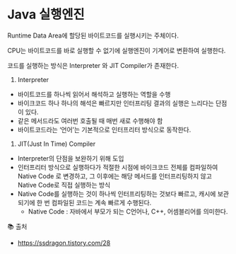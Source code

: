 # Java 실행엔진

Runtime Data Area에 할당된 바이트코드를 실행시키는 주체이다. 

CPU는 바이트코드를 바로 실행할 수 없기에 실행엔진이 기계어로 변환하여 실행한다.

코드를 실행하는 방식은 Interpreter 와 JIT Compiler가 존재한다. 

1. Interpreter
- 바이트코드를 하나씩 읽어서 해석하고 실행하는 역할을 수행
- 바이크코드 하나 하나의 해석은 빠르지만 인터프리팅 결과의 실행은 느리다는 단점이 있다.
- 같은 메서드라도 여러번 호출될 때 매번 새로 수행해야 함
- 바이트코드라는 ‘언어’는 기본적으로 인터프리터 방식으로 동작한다.

1. JIT(Just In Time) Compiler
- Interpreter의 단점을 보완하기 위해 도입
- 인터프리터 방식으로 실행하다가 적절한 시점에 바이크코드 전체를 컴파일하여 Native Code 로 변경하고, 그 이후에는 해당 메서드를 인터프리팅하지 않고 Native Code로 직접 실행하는 방식
- Native Code를 실행하는 것이 하나씩 인터프리팅하는 것보다 빠르고, 캐시에 보관되기에 한 번 컴파일된 코드는 계속 빠르게 수행된다.
    - Native Code : 자바에서 부모가 되는 C언어나, C++, 어셈블리어를 의미한다.

📚 출처

- https://ssdragon.tistory.com/28